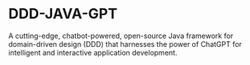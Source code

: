 # DDD-JAVA-GPT
A cutting-edge, chatbot-powered, open-source Java framework for domain-driven design (DDD) that harnesses the power of ChatGPT for intelligent and interactive application development.
